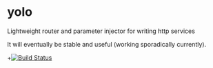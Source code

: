 yolo
====

Lightweight router and parameter injector for writing http services

It will eventually be stable and useful (working sporadically currently).

+[![Build Status](https://travis-ci.org/ttacon/yolo.png?branch=master)](https://travis-ci.org/ttacon/yolo)